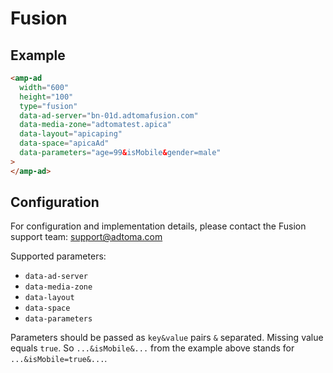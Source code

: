 # Fusion

## Example

```html
<amp-ad
  width="600"
  height="100"
  type="fusion"
  data-ad-server="bn-01d.adtomafusion.com"
  data-media-zone="adtomatest.apica"
  data-layout="apicaping"
  data-space="apicaAd"
  data-parameters="age=99&isMobile&gender=male"
>
</amp-ad>
```

## Configuration

For configuration and implementation details, please contact the Fusion support team: support@adtoma.com

Supported parameters:

-   `data-ad-server`
-   `data-media-zone`
-   `data-layout`
-   `data-space`
-   `data-parameters`

Parameters should be passed as `key&value` pairs `&` separated. Missing value equals `true`. So `...&isMobile&...` from the example above stands for `...&isMobile=true&...`.
